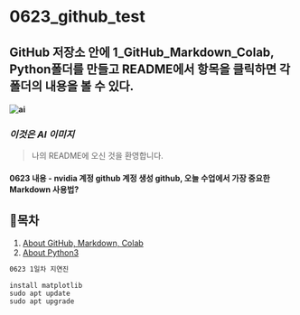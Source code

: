 # 0623_github_test
## GitHub 저장소 안에 1_GitHub_Markdown_Colab, Python폴더를 만들고 README에서 항목을 클릭하면 각 폴더의 내용을 볼 수 있다.
#### ![ai](https://github.com/user-attachments/assets/7ab7a5b8-a21d-4781-a90b-80ed15785588)
### *이것은 AI 이미지*
> 나의 README에 오신 것을 환영합니다.

 
#### 0623 내용 - nvidia 계정 github 계정 생성 github, 오늘 수업에서 가장 중요한 Markdown 사용법?

## 📌목차
1. [About GitHub, Markdown, Colab](./1_GitHub_Markdown_Colab/README.md)
2. [About Python3](./2_Python3/README.md)








``` bash
0623 1일차 지연진
```
```
install matplotlib
sudo apt update
sudo apt upgrade
```

